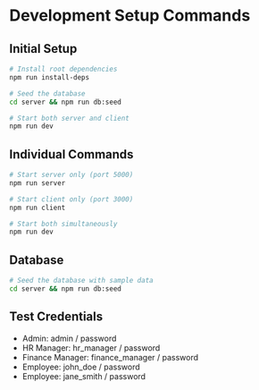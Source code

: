 # Development Setup Commands

## Initial Setup

```bash
# Install root dependencies
npm run install-deps

# Seed the database
cd server && npm run db:seed

# Start both server and client
npm run dev
```

## Individual Commands

```bash
# Start server only (port 5000)
npm run server

# Start client only (port 3000)
npm run client

# Start both simultaneously
npm run dev
```

## Database

```bash
# Seed the database with sample data
cd server && npm run db:seed
```

## Test Credentials

- Admin: admin / password
- HR Manager: hr_manager / password
- Finance Manager: finance_manager / password
- Employee: john_doe / password
- Employee: jane_smith / password
